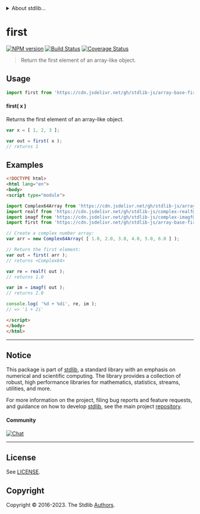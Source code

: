 <!--

@license Apache-2.0

Copyright (c) 2023 The Stdlib Authors.

Licensed under the Apache License, Version 2.0 (the "License");
you may not use this file except in compliance with the License.
You may obtain a copy of the License at

   http://www.apache.org/licenses/LICENSE-2.0

Unless required by applicable law or agreed to in writing, software
distributed under the License is distributed on an "AS IS" BASIS,
WITHOUT WARRANTIES OR CONDITIONS OF ANY KIND, either express or implied.
See the License for the specific language governing permissions and
limitations under the License.

-->


<details>
  <summary>
    About stdlib...
  </summary>
  <p>We believe in a future in which the web is a preferred environment for numerical computation. To help realize this future, we've built stdlib. stdlib is a standard library, with an emphasis on numerical and scientific computation, written in JavaScript (and C) for execution in browsers and in Node.js.</p>
  <p>The library is fully decomposable, being architected in such a way that you can swap out and mix and match APIs and functionality to cater to your exact preferences and use cases.</p>
  <p>When you use stdlib, you can be absolutely certain that you are using the most thorough, rigorous, well-written, studied, documented, tested, measured, and high-quality code out there.</p>
  <p>To join us in bringing numerical computing to the web, get started by checking us out on <a href="https://github.com/stdlib-js/stdlib">GitHub</a>, and please consider <a href="https://opencollective.com/stdlib">financially supporting stdlib</a>. We greatly appreciate your continued support!</p>
</details>

# first

[![NPM version][npm-image]][npm-url] [![Build Status][test-image]][test-url] [![Coverage Status][coverage-image]][coverage-url] <!-- [![dependencies][dependencies-image]][dependencies-url] -->

> Return the first element of an array-like object.

<!-- Section to include introductory text. Make sure to keep an empty line after the intro `section` element and another before the `/section` close. -->

<section class="intro">

</section>

<!-- /.intro -->

<!-- Package usage documentation. -->



<section class="usage">

## Usage

```javascript
import first from 'https://cdn.jsdelivr.net/gh/stdlib-js/array-base-first@esm/index.mjs';
```

#### first( x )

Returns the first element of an array-like object.

```javascript
var x = [ 1, 2, 3 ];

var out = first( x );
// returns 1
```

</section>

<!-- /.usage -->

<!-- Package usage notes. Make sure to keep an empty line after the `section` element and another before the `/section` close. -->

<section class="notes">

</section>

<!-- /.notes -->

<!-- Package usage examples. -->

<section class="examples">

## Examples

<!-- eslint no-undef: "error" -->

```html
<!DOCTYPE html>
<html lang="en">
<body>
<script type="module">

import Complex64Array from 'https://cdn.jsdelivr.net/gh/stdlib-js/array-complex64@esm/index.mjs';
import realf from 'https://cdn.jsdelivr.net/gh/stdlib-js/complex-realf@esm/index.mjs';
import imagf from 'https://cdn.jsdelivr.net/gh/stdlib-js/complex-imagf@esm/index.mjs';
import first from 'https://cdn.jsdelivr.net/gh/stdlib-js/array-base-first@esm/index.mjs';

// Create a complex number array:
var arr = new Complex64Array( [ 1.0, 2.0, 3.0, 4.0, 5.0, 6.0 ] );

// Return the first element:
var out = first( arr );
// returns <Complex64>

var re = realf( out );
// returns 1.0

var im = imagf( out );
// returns 2.0

console.log( '%d + %di', re, im );
// => '1 + 2i'

</script>
</body>
</html>
```

</section>

<!-- /.examples -->

<!-- Section to include cited references. If references are included, add a horizontal rule *before* the section. Make sure to keep an empty line after the `section` element and another before the `/section` close. -->

<section class="references">

</section>

<!-- /.references -->

<!-- Section for related `stdlib` packages. Do not manually edit this section, as it is automatically populated. -->

<section class="related">

</section>

<!-- /.related -->

<!-- Section for all links. Make sure to keep an empty line after the `section` element and another before the `/section` close. -->


<section class="main-repo" >

* * *

## Notice

This package is part of [stdlib][stdlib], a standard library with an emphasis on numerical and scientific computing. The library provides a collection of robust, high performance libraries for mathematics, statistics, streams, utilities, and more.

For more information on the project, filing bug reports and feature requests, and guidance on how to develop [stdlib][stdlib], see the main project [repository][stdlib].

#### Community

[![Chat][chat-image]][chat-url]

---

## License

See [LICENSE][stdlib-license].


## Copyright

Copyright &copy; 2016-2023. The Stdlib [Authors][stdlib-authors].

</section>

<!-- /.stdlib -->

<!-- Section for all links. Make sure to keep an empty line after the `section` element and another before the `/section` close. -->

<section class="links">

[npm-image]: http://img.shields.io/npm/v/@stdlib/array-base-first.svg
[npm-url]: https://npmjs.org/package/@stdlib/array-base-first

[test-image]: https://github.com/stdlib-js/array-base-first/actions/workflows/test.yml/badge.svg?branch=v0.1.0
[test-url]: https://github.com/stdlib-js/array-base-first/actions/workflows/test.yml?query=branch:v0.1.0

[coverage-image]: https://img.shields.io/codecov/c/github/stdlib-js/array-base-first/main.svg
[coverage-url]: https://codecov.io/github/stdlib-js/array-base-first?branch=main

<!--

[dependencies-image]: https://img.shields.io/david/stdlib-js/array-base-first.svg
[dependencies-url]: https://david-dm.org/stdlib-js/array-base-first/main

-->

[chat-image]: https://img.shields.io/gitter/room/stdlib-js/stdlib.svg
[chat-url]: https://app.gitter.im/#/room/#stdlib-js_stdlib:gitter.im

[stdlib]: https://github.com/stdlib-js/stdlib

[stdlib-authors]: https://github.com/stdlib-js/stdlib/graphs/contributors

[umd]: https://github.com/umdjs/umd
[es-module]: https://developer.mozilla.org/en-US/docs/Web/JavaScript/Guide/Modules

[deno-url]: https://github.com/stdlib-js/array-base-first/tree/deno
[umd-url]: https://github.com/stdlib-js/array-base-first/tree/umd
[esm-url]: https://github.com/stdlib-js/array-base-first/tree/esm
[branches-url]: https://github.com/stdlib-js/array-base-first/blob/main/branches.md

[stdlib-license]: https://raw.githubusercontent.com/stdlib-js/array-base-first/main/LICENSE

</section>

<!-- /.links -->
